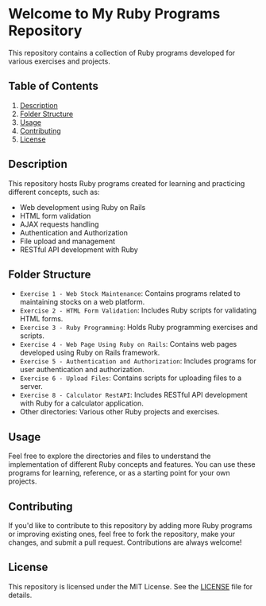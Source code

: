 # Welcome to My Ruby Programs Repository

This repository contains a collection of Ruby programs developed for various exercises and projects.

## Table of Contents

1. [Description](#description)
2. [Folder Structure](#folder-structure)
3. [Usage](#usage)
4. [Contributing](#contributing)
5. [License](#license)

## Description

This repository hosts Ruby programs created for learning and practicing different concepts, such as:

- Web development using Ruby on Rails
- HTML form validation
- AJAX requests handling
- Authentication and Authorization
- File upload and management
- RESTful API development with Ruby

## Folder Structure

- `Exercise 1 - Web Stock Maintenance`: Contains programs related to maintaining stocks on a web platform.
- `Exercise 2 - HTML Form Validation`: Includes Ruby scripts for validating HTML forms.
- `Exercise 3 - Ruby Programming`: Holds Ruby programming exercises and scripts.
- `Exercise 4 - Web Page Using Ruby on Rails`: Contains web pages developed using Ruby on Rails framework.
- `Exercise 5 - Authentication and Authorization`: Includes programs for user authentication and authorization.
- `Exercise 6 - Upload Files`: Contains scripts for uploading files to a server.
- `Exercise 8 - Calculator RestAPI`: Includes RESTful API development with Ruby for a calculator application.
- Other directories: Various other Ruby projects and exercises.

## Usage

Feel free to explore the directories and files to understand the implementation of different Ruby concepts and features. You can use these programs for learning, reference, or as a starting point for your own projects.

## Contributing

If you'd like to contribute to this repository by adding more Ruby programs or improving existing ones, feel free to fork the repository, make your changes, and submit a pull request. Contributions are always welcome!

## License

This repository is licensed under the MIT License. See the [LICENSE](LICENSE) file for details.
